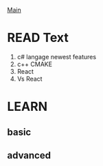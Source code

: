 [Main](README.md)

# READ Text

1. c# langage newest features
2. c++ CMAKE
3. React
4. Vs React




# LEARN

## basic


## advanced